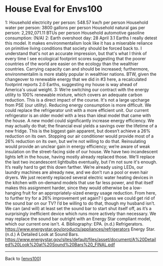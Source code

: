 # House Eval for Envs100

1:
Household electricity per person: 548.57 kw/h per person
Household water per person: 3800 gallons per person
Household natural gas per person: 2,292,071.11 BTUs per person
Household automotive gasoline consumption:  (N/A)
2:
Earth overshoot day: 28 April
3.1 Earths
I really detest this model.  It makes environmentalism look like it has a miserable reliance on primitive living conditions that society should be forced back to.  I understand that's not an accurate impression, but that's what I think of every time I see ecological footprint scores suggesting that the poorer countries of the world are easier on the ecology than the wealthier countries.  Carrying capacity can and should be increased; furthermore, environmentalim is more stably popular in wealthier nations.  BTW, given the changeover to renewable energy that we did in #3 here, a recalculated footprint reports 2.0 Earths, suggesting my house is way ahead of America's usual weight.
3:
We’re switching our contract with the energy utility to 100% renewable mixture, which covers an adequate carbon reduction.  This is a direct impact of the course.  It's not a large upcharge from PSE (our utility).
Reducing energy consumption is more difficult.  We could replace the refrigerator unit with a more efficient unit.  Our current refrigerator is an older model with a less than ideal model that came with the house.  A new model could significantly increase energy efficiency.  We may actually do that; the financial eval yields a savings over the lifetime of a new fridge.  This is the biggest gain apparent, but doesn’t achieve a 26% reduction on its own.
Stopping our air conditioner would provide most of a 26% reduction on its own, but we’re not willing to do that.  Reinsulating would provide an unclear gain in energy efficiency; we’re aware of weak insulation on the street-facing side of our house.
We have two incandescent lights left in the house, having mostly already replaced those.  We'll replace the last two incandescent lightbulbs eventually, but I'm not sure it's enough.
It’s really hard to get this down farther.  We’re already using LEDs, our laundry machines are already new, and we don’t run a pool or even hair dryers.  We just recently replaced several electric water heating devices in the kitchen with on-demand models that use far less power, and that itself makes this assignment harder, since they would otherwise be a low-hanging fruit for an appropriately-sized energy usage reduction.  From here, to further try for a 26% improvement yet again?  I guess we could get rid of the sound bar on our TV?  I’d be willing to do that, though my husband isn’t.  We can (and will) at least set the sound bar to start shut itself off, as it’s a surprisingly inefficient device which runs more actively than necessary.  We may replace the sound bar outright with an Energy Star compliant model, which our current one isn't.
4.
Bibliography: 
EPA. (n.d.) Refrigerators.  https://www.energystar.gov/products/appliances/refrigerators
Energy Star. (n.d.) A Detailed Look at Sound Bars.  https://www.energystar.gov/sites/default/files/asset/document/A%20Detailed%20Look%20at%20Sound%20Bars%20_FINAL.pdf

---
Back to [[envs100]]

[//begin]: # "Autogenerated link references for markdown compatibility"
[envs100]: envs100.md "ENVS&100"
[//end]: # "Autogenerated link references"